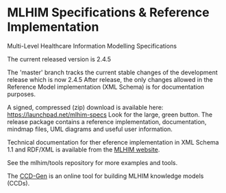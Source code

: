 MLHIM Specifications & Reference Implementation
===============================================

Multi-Level Healthcare Information Modelling Specifications

The current released version is 2.4.5

The 'master' branch tracks the current stable changes of the development release which is now 2.4.5
After release, the only changes allowed in the Reference Model implementation (XML Schema) is for documentation purposes. 

A signed, compressed (zip) download is available here: https://launchpad.net/mlhim-specs Look for the large, green button. 
The release package contains a reference implementation, documentation, mindmap files, UML diagrams and useful user information. 

Technical documentation for ther eference implementation in XML Schema 1.1 and RDF/XML is available from the
[MLHIM website](http://mlhim.org/documents.html).

See the mlhim/tools repository for more examples and tools. 

The [CCD-Gen](http://www.ccdgen.com) is an online tool for building MLHIM knowledge models (CCDs).


